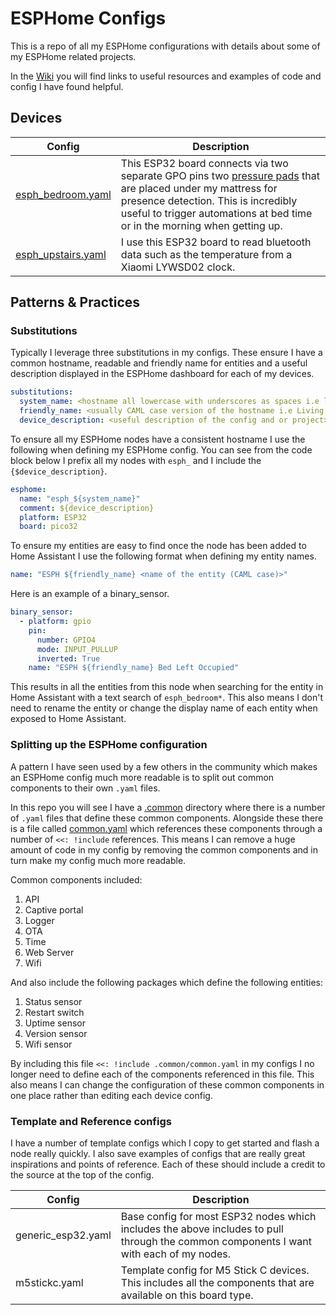 # ESPHome Configs
This is a repo of all my ESPHome configurations with details about some of my ESPHome related projects. 

In the [Wiki](/wiki) you will find links to useful resources and examples of code and config I have found helpful.

## Devices

| Config | Description |
|--------|-------------|
| [esph_bedroom.yaml](/esph_bedroom.yaml) | This ESP32 board connects via two separate GPO pins two [pressure pads](https://www.amazon.co.uk/gp/product/B0045U4MNC) that are placed under my mattress for presence detection. This is incredibly useful to trigger automations at bed time or in the morning when getting up. |
| [esph_upstairs.yaml](/esph_upstairs.yaml) | I use this ESP32 board to read bluetooth data such as the temperature from a Xiaomi LYWSD02 clock. |

## Patterns & Practices

### Substitutions
Typically I leverage three substitutions in my configs. These ensure I have a common hostname, readable and friendly name for entities and a useful description displayed in the ESPHome dashboard for each of my devices.
```yaml
substitutions:
  system_name: <hostname all lowercase with underscores as spaces i.e living_room>
  friendly_name: <usually CAML case version of the hostname i.e Living Room>
  device_description: <useful description of the config and or project>
```
To ensure all my ESPHome nodes have a consistent hostname I use the following when defining my ESPHome config. You can see from the code block below I prefix all my nodes with ```esph_``` and I include the ```{$device_description}```.
```yaml
esphome:
  name: "esph_${system_name}"
  comment: ${device_description}
  platform: ESP32
  board: pico32
```
To ensure my entities are easy to find once the node has been added to Home Assistant I use the following format when defining my entity names.
```yaml
name: "ESPH ${friendly_name} <name of the entity (CAML case)>"
```
Here is an example of a binary_sensor. 
```yaml
binary_sensor:
  - platform: gpio
    pin: 
      number: GPIO4
      mode: INPUT_PULLUP
      inverted: True      
    name: "ESPH ${friendly_name} Bed Left Occupied"
```
This results in all the entities from this node when searching for the entity in Home Assistant with a text search of ```esph_bedroom*```. This also means I don't need to rename the entity or change the display name of each entity when exposed to Home Assistant.

### Splitting up the ESPHome configuration
A pattern I have seen used by a few others in the community which makes an ESPHome config much more readable is to split out common components to their own ```.yaml``` files. 

In this repo you will see I have a [.common](/.common) directory where there is a number of ```.yaml``` files that define these common components. Alongside these there is a file called [common.yaml](.common/common.yaml) which references these components through a number of ```<<: !include``` references. This means I can remove a huge amount of code in my config by removing the common components and in turn make my config much more readable. 

Common components included:
1. API
1. Captive portal
1. Logger
1. OTA
1. Time
1. Web Server
1. Wifi

And also include the following packages which define the following entities:
1. Status sensor
1. Restart switch
1. Uptime sensor
1. Version sensor
1. Wifi sensor

By including this file ```<<: !include .common/common.yaml``` in my configs I no longer need to define each of the components referenced in this file. This also means I can change the configuration of these common components in one place rather than editing each device config.

### Template and Reference configs
I have a number of template configs which I copy to get started and flash a node really quickly. I also save examples of configs that are really great inspirations and points of reference. Each of these should include a credit to the source at the top of the config.

| Config | Description |
|--------|-------------|
| generic_esp32.yaml | Base config for most ESP32 nodes which includes the above includes to pull through the common components I want with each of my nodes. |
| m5stickc.yaml | Template config for M5 Stick C devices. This includes all the components that are available on this board type. |
